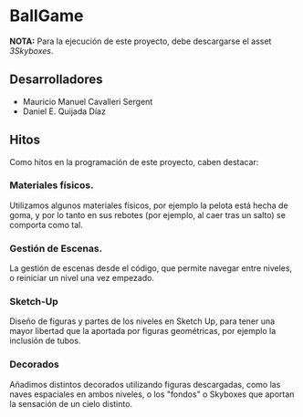 # BallGame

**NOTA:** Para la ejecución de este proyecto, debe descargarse el asset *3Skyboxes*.

## Desarrolladores

* Mauricio Manuel Cavalleri Sergent
* Daniel E. Quijada Díaz

## Hitos

Como hitos en la programación de este proyecto, caben destacar:

### Materiales físicos.

Utilizamos algunos materiales físicos, por ejemplo la pelota está hecha de goma, y por lo tanto en sus rebotes (por ejemplo, al caer tras un salto) se comporta como tal.

### Gestión de Escenas.

La gestión de escenas desde el código, que permite navegar entre niveles, o reiniciar un nivel una vez empezado.

### Sketch-Up

Diseño de figuras y partes de los niveles en Sketch Up, para tener una mayor libertad que la aportada por figuras geométricas, por ejemplo la inclusión de tubos.

### Decorados

Añadimos distintos decorados utilizando figuras descargadas, como las naves espaciales en ambos niveles, o los "fondos" o Skyboxes que aportan la sensación de un cielo distinto.
